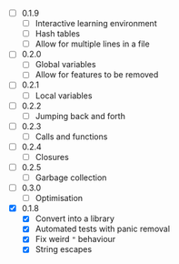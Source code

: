 - [ ] 0.1.9
  - [ ] Interactive learning environment
  - [ ] Hash tables
  - [ ] Allow for multiple lines in a file

- [ ] 0.2.0
  - [ ] Global variables
  - [ ] Allow for features to be removed

- [ ] 0.2.1
  - [ ] Local variables

- [ ] 0.2.2
  - [ ] Jumping back and forth

- [ ] 0.2.3
  - [ ] Calls and functions

- [ ] 0.2.4
  - [ ] Closures

- [ ] 0.2.5
  - [ ] Garbage collection

- [ ] 0.3.0
  - [ ] Optimisation

- [X] 0.1.8
  - [X] Convert into a library
  - [X] Automated tests with panic removal
  - [X] Fix weird `"` behaviour
  - [X] String escapes
